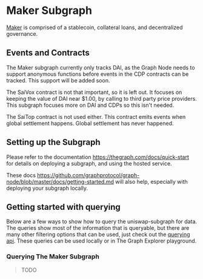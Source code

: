 # Maker Subgraph
[Maker](https://makerdao.com) is comprised of a stablecoin, collateral loans, and decentralized governance.

## Events and Contracts

The Maker subgraph currently only tracks DAI, as the Graph Node needs to support anonymous functions before events in the CDP contracts can be tracked. This support will be added soon.

The SaiVox contract is not that important, so it is left out. It focuses on keeping the value of DAI near $1.00, by calling to third party price providers. This subgraph focuses more on DAI and CDPs so this isn't needed.

The SaiTop contract is not used either. This contract emits events when global settlement happens. Global settlement has never happened.

## Setting up the Subgraph

Please refer to the documentation https://thegraph.com/docs/quick-start for details on deploying a subgraph, and using the hosted service.

These docs https://github.com/graphprotocol/graph-node/blob/master/docs/getting-started.md will also help, especially with deploying your subgraph locally. 


## Getting started with querying 
Below are a few ways to show how to query the uniswap-subgraph for data. The queries show most of the information that is queryable, but there are many other filtering options that can be used, just check out the [querying api](https://github.com/graphprotocol/graph-node/blob/master/docs/graphql-api.md). These queries can be used locally or in The Graph Explorer playground.

### Querying The Maker Subgraph
> TODO